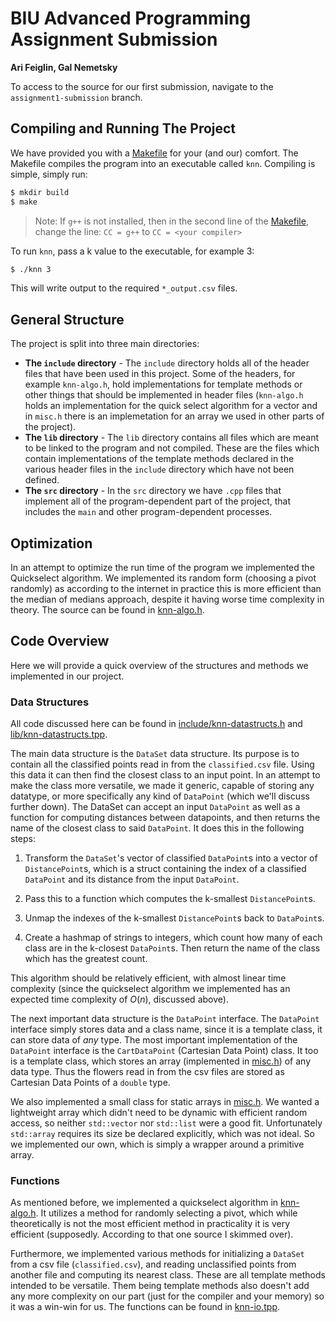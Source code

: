 # BIU Advanced Programming Assignment Submission
**Ari Feiglin, Gal Nemetsky**

To access to the source for our first submission, navigate to the `assignment1-submission` branch.

## Compiling and Running The Project

We have provided you with a [Makefile](./Makefile) for your (and our) comfort.
The Makefile compiles the program into an executable called `knn`.
Compiling is simple, simply run:

```bash
$ mkdir build
$ make
```

> Note: If `g++` is not installed, then in the second line of the [Makefile](./Makefile), change the line: `CC = g++` to `CC = <your compiler>`

To run `knn`, pass a k value to the executable, for example 3:

```bash
$ ./knn 3
```

This will write output to the required `*_output.csv` files.


## General Structure

The project is split into three main directories:

+ **The `include` directory** - 
    The `include` directory holds all of the header files that have been used in this project.
    Some of the headers, for example `knn-algo.h`, hold implementations for template methods or other things that should be implemented in header files (`knn-algo.h` holds an implementation for the quick select algorithm for a vector and in `misc.h` there is an implemetation for an array we used in other parts of the project).
+ **The `lib` directory** - 
    The `lib` directory contains all files which are meant to be linked to the program and not compiled.
    These are the files which contain implementations of the template methods declared in the various header files in the `include` directory which have not been defined.
+ **The `src` directory** - 
    In the `src` directory we have `.cpp` files that implement all of the program-dependent part of the project, that includes the `main` and other program-dependent processes.

## Optimization

In an attempt to optimize the run time of the program we implemented the Quickselect algorithm.
We implemented its random form (choosing a pivot randomly) as according to the internet in practice this is more efficient than the median of medians approach, despite it having worse time complexity in theory.
The source can be found in [knn-algo.h](./include/knn-algo.h).

## Code Overview

Here we will provide a quick overview of the structures and methods we implemented in our project.

### Data Structures

All code discussed here can be found in [include/knn-datastructs.h](include/knn-datastructs.h) and [lib/knn-datastructs.tpp](lib/knn-datastructs.tpp).

The main data structure is the `DataSet` data structure.
Its purpose is to contain all the classified points read in from the `classified.csv` file.
Using this data it can then find the closest class to an input point.
In an attempt to make the class more versatile, we made it generic, capable of storing any datatype, or more specifically any kind of `DataPoint` (which we'll discuss further down).
The DataSet can accept an input `DataPoint` as well as a function for computing distances between datapoints, and then returns the name of the closest class to said `DataPoint`.
It does this in the following steps:

1.
    Transform the `DataSet`'s vector of classified `DataPoint`s into a vector of `DistancePoint`s, which is a struct containing the index of a classified `DataPoint` and its distance from
    the input `DataPoint`.
2.
    Pass this to a function which computes the k-smallest `DistancePoint`s.

3.
    Unmap the indexes of the k-smallest `DistancePoint`s back to `DataPoint`s.

4.
    Create a hashmap of strings to integers, which count how many of each class are in the k-closest `DataPoint`s.
    Then return the name of the class which has the greatest count.

This algorithm should be relatively efficient, with almost linear time complexity (since the quickselect algorithm we implemented has an expected time complexity of $O(n)$, discussed above).

The next important data structure is the `DataPoint` interface.
The `DataPoint` interface simply stores data and a class name, since it is a template class, it can store data of *any* type.
The most important implementation of the `DataPoint` interface is the `CartDataPoint` (Cartesian Data Point) class.
It too is a template class, which stores an array (implemented in [misc.h](./include/misc.h)) of any data type.
Thus the flowers read in from the csv files are stored as Cartesian Data Points of a `double` type.

We also implemented a small class for static arrays in [misc.h](./include/misc.h).
We wanted a lightweight array which didn't need to be dynamic with efficient random access, so neither `std::vector` nor `std::list` were a good fit.
Unfortunately `std::array` requires its size be declared explicitly, which was not ideal.
So we implemented our own, which is simply a wrapper around a primitive array.

### Functions

As mentioned before, we implemented a quickselect algorithm in [knn-algo.h](./include/knn-algo.h).
It utilizes a method for randomly selecting a pivot, which while theoretically is not the most efficient method in practicality it is very efficient (supposedly. According to that one source I skimmed over).

Furthermore, we implemented various methods for initializing a `DataSet` from a csv file (`classified.csv`), and reading unclassified points from another file and computing its nearest class.
These are all template methods intended to be versatile.
Them being template methods also doesn't add any more complexity on our part (just for the compiler and your memory) so it was a win-win for us.
The functions can be found in [knn-io.tpp](./lib/knn-io.tpp).

